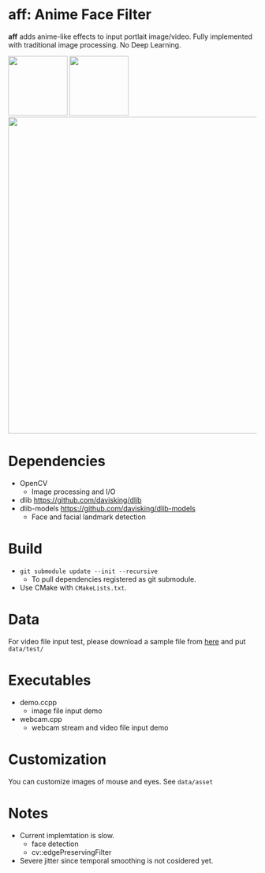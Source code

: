 # **aff**: Anime Face Filter
**aff** adds anime-like effects to input portlait image/video. Fully implemented with traditional image processing. No Deep Learning.

<img src="https://raw.githubusercontent.com/wiki/unclearness/anime-face-filter/images/lena.jpg" width="120">
<img src="https://raw.githubusercontent.com/wiki/unclearness/anime-face-filter/images/lena_result.png" width="120">


<img src="https://raw.githubusercontent.com/wiki/unclearness/anime-face-filter/images/trump_result.gif" width="640">


# Dependencies
- OpenCV
  - Image processing and I/O
- dlib
    https://github.com/davisking/dlib
- dlib-models https://github.com/davisking/dlib-models
    - Face and facial landmark detection


# Build
- `git submodule update --init --recursive`
  - To pull dependencies registered as git submodule. 
- Use CMake with `CMakeLists.txt`.


# Data
 For video file input test, please download a sample file from [here](https://drive.google.com/file/d/1ovOwdAL7w9WpGF_q_jUdZivpUOcvL7dW/view?usp=sharing) and put `data/test/`


# Executables
- demo.ccpp
  - image file input demo
- webcam.cpp
  - webcam stream and video file input demo

# Customization
You can customize images of mouse and eyes. See `data/asset`


 # Notes
 - Current implemtation is slow.
   - face detection
   - cv::edgePreservingFilter
 - Severe jitter since temporal smoothing is not cosidered yet.

